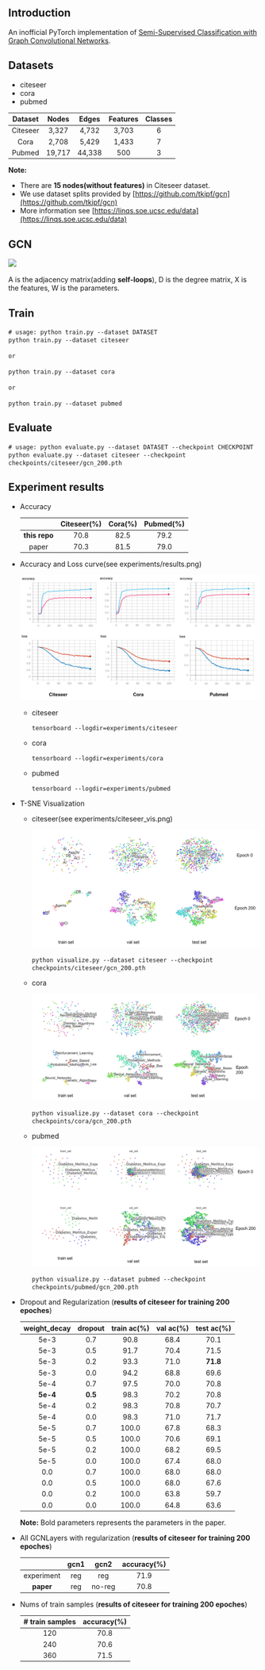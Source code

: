 ## Introduction
An inofficial PyTorch implementation of [Semi-Supervised Classification with Graph Convolutional Networks](https://arxiv.org/abs/1609.02907).

## Datasets
+ citeseer
+ cora
+ pubmed

| Dataset | Nodes | Edges | Features | Classes |
| :---: | :---:| :---: | :---: | :---:|
| Citeseer | 3,327 | 4,732 | 3,703 | 6 |
| Cora | 2,708 | 5,429 | 1,433 | 7 |
| Pubmed | 19,717 | 44,338 | 500 | 3 |

**Note:** 
+ There are **15 nodes(without features)** in Citeseer dataset.
+ We use dataset splits provided by [https://github.com/tkipf/gcn](https://github.com/tkipf/gcn)
+ More information see [https://linqs.soe.ucsc.edu/data](https://linqs.soe.ucsc.edu/data)


## GCN
![](http://latex.codecogs.com/gif.latex?F=\sigma_2[D^{-\frac{1}{2}}AD^{-\frac{1}{2}}\sigma_1(D^{-\frac{1}{2}}AD^{-\frac{1}{2}}XW_1)W_2])

A is the adjacency matrix(adding **self-loops**), D is the degree matrix, X is the features, W is the parameters.
## Train
```
# usage: python train.py --dataset DATASET
python train.py --dataset citeseer

or

python train.py --dataset cora

or 

python train.py --dataset pubmed
```

## Evaluate
```
# usage: python evaluate.py --dataset DATASET --checkpoint CHECKPOINT
python evaluate.py --dataset citeseer --checkpoint checkpoints/citeseer/gcn_200.pth
```

## Experiment results
+ Accuracy 
    
    |          | Citeseer(%) | Cora(%) | Pubmed(%) |
    | :------: | :------: | :------: | :------: |
    | **this repo**|     70.8    |  82.5   |  79.2     |
    |  paper   |     70.3    |  81.5   |  79.0     |


+ Accuracy and Loss curve(see experiments/results.png)

    ![](experiments/results.png)
    
    + citeseer
        
        ```
        tensorboard --logdir=experiments/citeseer
        ```
        
    + cora
    
        ```
        tensorboard --logdir=experiments/cora
        ```
    + pubmed
        ```
        tensorboard --logdir=experiments/pubmed
        ```

+ T-SNE Visualization

    + citeseer(see experiments/citeseer_vis.png)
    
        ![](experiments/citeseer_vis.png)
        
        ```
        python visualize.py --dataset citeseer --checkpoint checkpoints/citeseer/gcn_200.pth
        ```
    
    + cora
        
        ![](experiments/cora_vis.png)
        
        ```
        python visualize.py --dataset cora --checkpoint checkpoints/cora/gcn_200.pth
        ```
        
    + pubmed
    
        ![](experiments/pubmed_vis.png)
        
        ```
        python visualize.py --dataset pubmed --checkpoint checkpoints/pubmed/gcn_200.pth
        ```
        
        
+ Dropout and Regularization (**results of citeseer for training 200 epoches**)

    | weight_decay | dropout | train ac(%) | val ac(%) | test ac(%) |
    | :---: | :---: | :---: | :---: | :---:|
    | 5e-3  | 0.7 | 90.8 | 68.4 | 70.1 |
    | 5e-3  | 0.5 | 91.7 | 70.4 | 71.5 |
    | 5e-3  | 0.2 | 93.3 | 71.0 | **71.8** |
    | 5e-3  | 0.0 | 94.2 | 68.8 | 69.6 |
    | 5e-4  | 0.7 | 97.5 | 70.0 | 70.8 |
    | **5e-4** | **0.5** | 98.3 | 70.2 | 70.8 |
    | 5e-4  | 0.2 | 98.3 | 70.8 | 70.7 |
    | 5e-4  | 0.0 | 98.3 | 71.0 | 71.7 |
    | 5e-5  | 0.7 |100.0 | 67.8 | 68.3 |
    | 5e-5  | 0.5 |100.0 | 70.6 | 69.1 |
    | 5e-5  | 0.2 |100.0 | 68.2 | 69.5 |
    | 5e-5  | 0.0 |100.0 | 67.4 | 68.0 |
    | 0.0   | 0.7 |100.0 | 68.0 | 68.0 |
    | 0.0   | 0.5 |100.0 | 68.0 | 67.6 |
    | 0.0   | 0.2 |100.0 | 63.8 | 59.7 |
    | 0.0   | 0.0 |100.0 | 64.8 | 63.6 |
    
    **Note:** Bold parameters represents the parameters in the paper.

+ All GCNLayers with regularization (**results of citeseer for training 200 epoches**)

    |   | gcn1 | gcn2  | accuracy(%) |
    | :---: | :---: | :---: | :---: | 
    | experiment| reg  | reg   | 71.9 |
    | **paper** | reg  | no-reg | 70.8 |

+ Nums of train samples (**results of citeseer for training 200 epoches**)

    | # train samples  | accuracy(%) |
    | :---: | :---: | 
    | 120 | 70.8 | 
    | 240 | 70.6 | 
    | 360 | 71.5 |
    